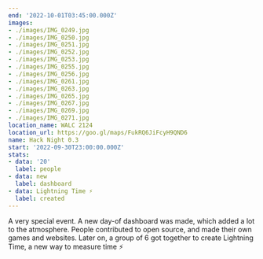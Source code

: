 ```yaml
---
end: '2022-10-01T03:45:00.000Z'
images:
- ./images/IMG_0249.jpg
- ./images/IMG_0250.jpg
- ./images/IMG_0251.jpg
- ./images/IMG_0252.jpg
- ./images/IMG_0253.jpg
- ./images/IMG_0255.jpg
- ./images/IMG_0256.jpg
- ./images/IMG_0261.jpg
- ./images/IMG_0263.jpg
- ./images/IMG_0265.jpg
- ./images/IMG_0267.jpg
- ./images/IMG_0269.jpg
- ./images/IMG_0271.jpg
location_name: WALC 2124
location_url: https://goo.gl/maps/FukRQ6JiFcyH9QND6
name: Hack Night 0.3
start: '2022-09-30T23:00:00.000Z'
stats:
- data: '20'
  label: people
- data: new
  label: dashboard
- data: Lightning Time ⚡️
  label: created
---
```


A very special event. A new day-of dashboard was made, which added a lot to the atmosphere. People contributed to open source, and made their own games and websites. Later on, a group of 6 got together to create Lightning Time, a new way to measure time ⚡️